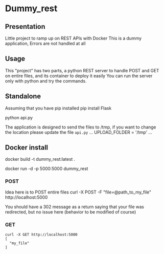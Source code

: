 # Dummy_rest

## Presentation
Little project to ramp up on REST APIs with Docker
This is a dummy application, Errors are not handled at all

## Usage
This "project" has two parts, a python REST server to handle POST and GET on entire files, and its container to deploy it easily
You can run the server only with python and try the commands.

## Standalone
Assuming that you have pip installed
   pip install Flask

   python api.py

The application is designed to send the files to /tmp, if you want to change the location please update the file `api.py`
   ...
   UPLOAD_FOLDER = '/tmp'
   ...

## Docker install
   docker build -t dummy_rest:latest .

   docker run -d -p 5000:5000 dummy_rest

### POST
Idea here is to POST entire files
    curl -X POST -F "file=@path_to_my_file" http://localhost:5000

You should have a 302 message as a return saying that your file was redirected, but no issue here (behavior to be modified of course)

### GET
    curl -X GET http://localhost:5000
    [
      "my_file"
    ]
